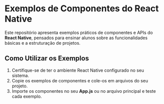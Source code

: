 # Exemplos de Componentes do React Native

Este repositório apresenta exemplos práticos de componentes e APIs do **React Native**, pensados para ensinar alunos sobre as funcionalidades básicas e a estruturação de projetos. 

## Como Utilizar os Exemplos

1. Certifique-se de ter o ambiente React Native configurado no seu sistema.
2. Copie os exemplos de componentes e cole-os em arquivos do seu projeto.
3. Importe os componentes no seu **App.js** ou no arquivo principal e teste cada exemplo.
